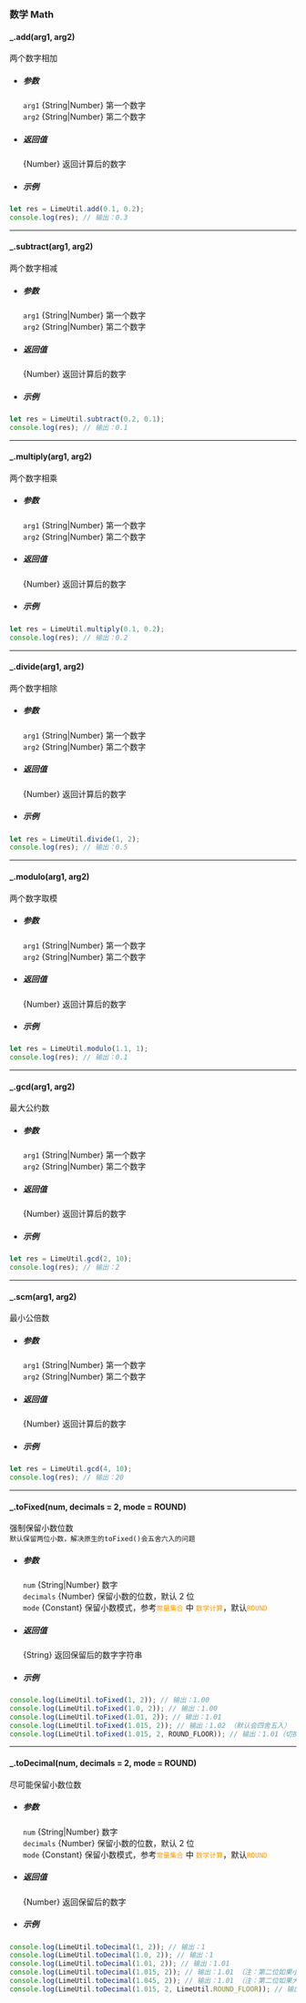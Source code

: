### 数学 Math

<!-- 算数计算 -->

#### \_.add(arg1, arg2)

两个数字相加

- ##### 参数

  `arg1` {String|Number} 第一个数字  
  `arg2` {String|Number} 第二个数字

- ##### 返回值

  {Number} 返回计算后的数字

- ##### 示例

```javascript
let res = LimeUtil.add(0.1, 0.2);
console.log(res); // 输出：0.3
```

---

#### \_.subtract(arg1, arg2)

两个数字相减

- ##### 参数

  `arg1` {String|Number} 第一个数字  
  `arg2` {String|Number} 第二个数字

- ##### 返回值

  {Number} 返回计算后的数字

- ##### 示例

```javascript
let res = LimeUtil.subtract(0.2, 0.1);
console.log(res); // 输出：0.1
```

---

#### \_.multiply(arg1, arg2)

两个数字相乘

- ##### 参数

  `arg1` {String|Number} 第一个数字  
  `arg2` {String|Number} 第二个数字

- ##### 返回值

  {Number} 返回计算后的数字

- ##### 示例

```javascript
let res = LimeUtil.multiply(0.1, 0.2);
console.log(res); // 输出：0.2
```

---

#### \_.divide(arg1, arg2)

两个数字相除

- ##### 参数

  `arg1` {String|Number} 第一个数字  
  `arg2` {String|Number} 第二个数字

- ##### 返回值

  {Number} 返回计算后的数字

- ##### 示例

```javascript
let res = LimeUtil.divide(1, 2);
console.log(res); // 输出：0.5
```

---

<!-- 数学其他运算 -->

#### \_.modulo(arg1, arg2)

两个数字取模

- ##### 参数

  `arg1` {String|Number} 第一个数字  
  `arg2` {String|Number} 第二个数字

- ##### 返回值

  {Number} 返回计算后的数字

- ##### 示例

```javascript
let res = LimeUtil.modulo(1.1, 1);
console.log(res); // 输出：0.1
```

---

#### \_.gcd(arg1, arg2)

最大公约数

- ##### 参数

  `arg1` {String|Number} 第一个数字  
  `arg2` {String|Number} 第二个数字

- ##### 返回值

  {Number} 返回计算后的数字

- ##### 示例

```javascript
let res = LimeUtil.gcd(2, 10);
console.log(res); // 输出：2
```

---

#### \_.scm(arg1, arg2)

最小公倍数

- ##### 参数

  `arg1` {String|Number} 第一个数字  
  `arg2` {String|Number} 第二个数字

- ##### 返回值

  {Number} 返回计算后的数字

- ##### 示例

```javascript
let res = LimeUtil.gcd(4, 10);
console.log(res); // 输出：20
```

---

<!-- 数字精度 -->

#### \_.toFixed(num, decimals = 2, mode = ROUND)

强制保留小数位数  
`默认保留两位小数，解决原生的toFixed()会五舍六入的问题`

- ##### 参数

  `num` {String|Number} 数字  
  `decimals` {Number} 保留小数的位数，默认 2 位  
  `mode` {Constant} 保留小数模式，参考<span style="color:#ff9900">`常量集合`</span> 中 <span style="color:#ff9900">`数学计算`</span>，默认<span style="color:#ff9900">`ROUND`</span>

- ##### 返回值

  {String} 返回保留后的数字字符串

- ##### 示例

```javascript
console.log(LimeUtil.toFixed(1, 2)); // 输出：1.00
console.log(LimeUtil.toFixed(1.0, 2)); // 输出：1.00
console.log(LimeUtil.toFixed(1.01, 2)); // 输出：1.01
console.log(LimeUtil.toFixed(1.015, 2)); // 输出：1.02 （默认会四舍五入）
console.log(LimeUtil.toFixed(1.015, 2, ROUND_FLOOR)); // 输出：1.01（切换舍出的模式，会强制截取小数位数，不会再四舍五入）
```

---

#### \_.toDecimal(num, decimals = 2, mode = ROUND)

尽可能保留小数位数

- ##### 参数

  `num` {String|Number} 数字  
  `decimals` {Number} 保留小数的位数，默认 2 位  
  `mode` {Constant} 保留小数模式，参考<span style="color:#ff9900">`常量集合`</span> 中 <span style="color:#ff9900">`数学计算`</span>，默认<span style="color:#ff9900">`ROUND`</span>

- ##### 返回值

  {Number} 返回保留后的数字

- ##### 示例

```javascript
console.log(LimeUtil.toDecimal(1, 2)); // 输出：1
console.log(LimeUtil.toDecimal(1.0, 2)); // 输出：1
console.log(LimeUtil.toDecimal(1.01, 2)); // 输出：1.01
console.log(LimeUtil.toDecimal(1.015, 2)); // 输出：1.01 （注：第二位如果小于等于3，则会是五舍六入）
console.log(LimeUtil.toDecimal(1.045, 2)); // 输出：1.01 （注：第二位如果大于3，则是正常的四舍五入）
console.log(LimeUtil.toDecimal(1.015, 2, LimeUtil.ROUND_FLOOR)); // 输出：1.01（切换舍出的模式，会强制保留小数位数，不会再四舍五入）
```
